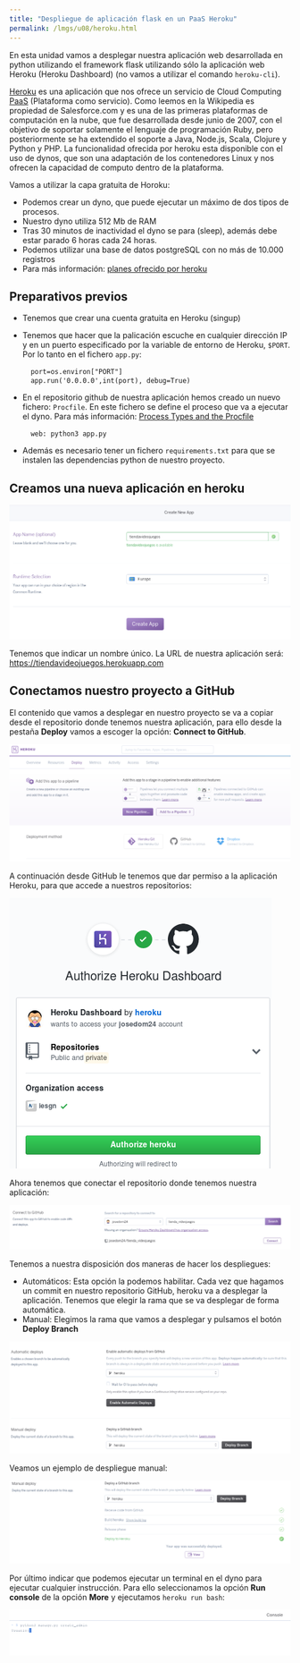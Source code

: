 ```yaml
---
title: "Despliegue de aplicación flask en un PaaS Heroku"
permalink: /lmgs/u08/heroku.html
---
```


En esta unidad vamos a desplegar nuestra aplicación web desarrollada en python utilizando el framework flask utilizando sólo la aplicación web Heroku (Heroku Dashboard) (no vamos a utilizar el comando `heroku-cli`).

[Heroku](https://www.heroku.com/) es una aplicación que nos ofrece un servicio de Cloud Computing [PaaS](https://en.wikipedia.org/wiki/Platform_as_a_service) (Plataforma como servicio). Como leemos en la Wikipedia es propiedad de Salesforce.com y es una de las primeras plataformas de computación en la nube, que fue desarrollada desde junio de 2007, con el objetivo de soportar solamente el lenguaje de programación Ruby, pero posteriormente se ha extendido el soporte a Java, Node.js, Scala, Clojure y Python y PHP. La funcionalidad ofrecida por heroku esta disponible con el uso de dynos, que son una adaptación de los contenedores Linux y nos ofrecen la capacidad de computo dentro de la plataforma.

Vamos a utilizar la capa gratuita de Horoku:

* Podemos crear un dyno, que puede ejecutar un máximo de dos tipos de procesos.
* Nuestro dyno utiliza 512 Mb de RAM
* Tras 30 minutos de inactividad el dyno se para (sleep), además debe estar parado 6 horas cada 24 horas.
* Podemos utilizar una base de datos postgreSQL con no más de 10.000 registros
* Para más información: [planes ofrecido por heroku](https://www.heroku.com/pricing#dynos-table-modal)

## Preparativos previos

* Tenemos que crear una cuenta gratuita en Heroku (singup)
* Tenemos que hacer que la palicación escuche en cualquier dirección IP y en un puerto especificado por la variable de entorno de Heroku, `$PORT`. Por lo tanto en el fichero `app.py`:

		port=os.environ["PORT"]
		app.run('0.0.0.0',int(port), debug=True)


* En el repositorio github de nuestra aplicación hemos creado un nuevo fichero: `Procfile`. En este fichero se define el proceso que va a ejecutar el dyno. Para más información: [Process Types and the Procfile](https://devcenter.heroku.com/articles/procfile)

		web: python3 app.py

* Además es necesario tener un fichero `requirements.txt` para que se instalen las dependencias python de nuestro proyecto.

## Creamos una nueva aplicación en heroku

![heroku](img/heroku.png)

Tenemos que indicar un nombre único. La URL de nuestra aplicación será: https://tiendavideojuegos.herokuapp.com

## Conectamos nuestro proyecto a GitHub

El contenido que vamos a desplegar en nuestro proyecto se va a copiar desde el repositorio donde tenemos nuestra aplicación, para ello desde la pestaña **Deploy** vamos a escoger la opción: **Connect to GitHub**.

![heroku2](img/heroku2.png) 

A continuación desde GitHub le tenemos que dar permiso a la aplicación Heroku, para que accede a nuestros repositorios:

![heroku3](img/heroku3.png) 

Ahora tenemos que conectar el repositorio donde tenemos nuestra aplicación:
        
![heroku4](img/heroku4.png) 

Tenemos a nuestra disposición dos maneras de hacer los despliegues:

* Automáticos: Esta opción la podemos habilitar. Cada vez que hagamos un commit en nuestro repositorio GitHub, heroku va  a desplegar la aplicación. Tenemos que elegir la rama que se va desplegar de forma automática.
* Manual: Elegimos la rama que vamos a desplegar y pulsamos el botón **Deploy Branch**

![heroku5](img/heroku5.png) 

Veamos un ejemplo de despliegue manual:

![heroku6](img/heroku6.png) 


Por último indicar que podemos ejecutar un terminal en el dyno para ejecutar cualquier instrucción. Para ello seleccionamos la opción **Run console** de la opción **More** y ejecutamos `heroku run bash`:

![heroku8](img/heroku8.png) 